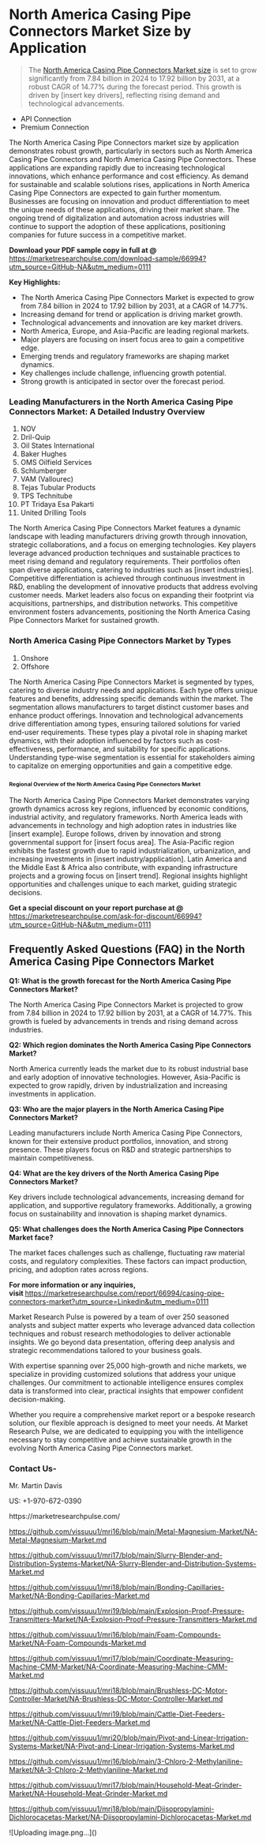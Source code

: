 <h1>North America Casing Pipe Connectors Market&nbsp;Size by Application</h1><blockquote><p>The <a href="https://marketresearchpulse.com/download-sample/66994?utm_source=GitHub-NA&amp;utm_medium=0111">North America Casing Pipe Connectors Market size</a> is set to grow significantly from 7.84 billion in 2024 to 17.92 billion by 2031, at a robust CAGR of 14.77% during the forecast period. This growth is driven by [insert key drivers], reflecting rising demand and technological advancements.</p></blockquote><ul><li>API Connection<li> Premium Connection</li></ul><p>The North America Casing Pipe Connectors market size by application demonstrates robust growth, particularly in sectors such as North America Casing Pipe Connectors and North America Casing Pipe Connectors. These applications are expanding rapidly due to increasing technological innovations, which enhance performance and cost efficiency. As demand for sustainable and scalable solutions rises, applications in North America Casing Pipe Connectors are expected to gain further momentum. Businesses are focusing on innovation and product differentiation to meet the unique needs of these applications, driving their market share. The ongoing trend of digitalization and automation across industries will continue to support the adoption of these applications, positioning companies for future success in a competitive market.</p><p><strong>Download your PDF sample copy in full at @ </strong><a href="https://marketresearchpulse.com/download-sample/66994?utm_source=GitHub-NA&amp;utm_medium=0111">https://marketresearchpulse.com/download-sample/66994?utm_source=GitHub-NA&amp;utm_medium=0111</a></p><p><strong>Key Highlights: </strong></p><ul><li>The North America Casing Pipe Connectors Market is expected to grow from 7.84 billion in 2024 to 17.92 billion by 2031, at a CAGR of 14.77%.</li><li>Increasing demand for trend or application is driving market growth.</li><li>Technological advancements and innovation are key market drivers.</li><li>North America, Europe, and Asia-Pacific are leading regional markets.</li><li>Major players are focusing on insert focus area to gain a competitive edge.</li><li>Emerging trends and regulatory frameworks are shaping market dynamics.</li><li>Key challenges include challenge, influencing growth potential.</li><li>Strong growth is anticipated in sector over the forecast period.</li></ul><h3>Leading Manufacturers in the North America Casing Pipe Connectors Market: A Detailed Industry Overview</h3><ol><li>NOV</li><li>Dril-Quip</li><li>Oil States International</li><li>Baker Hughes</li><li>OMS Oilfield Services</li><li>Schlumberger</li><li>VAM (Vallourec)</li><li>Tejas Tubular Products</li><li>TPS Technitube</li><li>PT Tridaya Esa Pakarti</li><li>United Drilling Tools</li></ol><div class="flex max-w-full flex-col flex-grow"><div class="min-h-8 text-message flex w-full flex-col items-end gap-2 whitespace-normal break-words [.text-message+&amp;]:mt-5" dir="auto" data-message-author-role="assistant" data-message-id="fd8432e4-4910-450d-b182-61b7bfb0a01f" data-message-model-slug="gpt-4o"><div class="flex w-full flex-col gap-1 empty:hidden first:pt-[3px]"><div class="markdown prose w-full break-words dark:prose-invert light"><p>The North America Casing Pipe Connectors Market features a dynamic landscape with leading manufacturers driving growth through innovation, strategic collaborations, and a focus on emerging technologies. Key players leverage advanced production techniques and sustainable practices to meet rising demand and regulatory requirements. Their portfolios often span diverse applications, catering to industries such as [insert industries]. Competitive differentiation is achieved through continuous investment in R&amp;D, enabling the development of innovative products that address evolving customer needs. Market leaders also focus on expanding their footprint via acquisitions, partnerships, and distribution networks. This competitive environment fosters advancements, positioning the North America Casing Pipe Connectors Market for sustained growth.</p></div></div></div></div><h3>North America Casing Pipe Connectors Market by Types</h3><ol><li>Onshore<li> Offshore</li></ol><div class="flex max-w-full flex-col flex-grow"><div class="min-h-8 text-message flex w-full flex-col items-end gap-2 whitespace-normal break-words [.text-message+&amp;]:mt-5" dir="auto" data-message-author-role="assistant" data-message-id="084470be-0bb7-4664-bddf-5156b4f41249" data-message-model-slug="gpt-4o-mini"><div class="flex w-full flex-col gap-1 empty:hidden first:pt-[3px]"><div class="markdown prose w-full break-words dark:prose-invert light"><p>The North America Casing Pipe Connectors Market is segmented by types, catering to diverse industry needs and applications. Each type offers unique features and benefits, addressing specific demands within the market. The segmentation allows manufacturers to target distinct customer bases and enhance product offerings. Innovation and technological advancements drive differentiation among types, ensuring tailored solutions for varied end-user requirements. These types play a pivotal role in shaping market dynamics, with their adoption influenced by factors such as cost-effectiveness, performance, and suitability for specific applications. Understanding type-wise segmentation is essential for stakeholders aiming to capitalize on emerging opportunities and gain a competitive edge.</p></div></div></div></div><h3><span style="font-size: 11px;">Regional Overview of the North America Casing Pipe Connectors Market</span></h3><div class="flex max-w-full flex-col flex-grow"><div class="min-h-8 text-message flex w-full flex-col items-end gap-2 whitespace-normal break-words [.text-message+&amp;]:mt-5" dir="auto" data-message-author-role="assistant" data-message-id="e9038762-ce64-4e30-91c9-9bd413514231" data-message-model-slug="gpt-4o-mini"><div class="flex w-full flex-col gap-1 empty:hidden first:pt-[3px]"><div class="markdown prose w-full break-words dark:prose-invert light"><p>The North America Casing Pipe Connectors Market demonstrates varying growth dynamics across key regions, influenced by economic conditions, industrial activity, and regulatory frameworks. North America leads with advancements in technology and high adoption rates in industries like [insert example]. Europe follows, driven by innovation and strong governmental support for [insert focus area]. The Asia-Pacific region exhibits the fastest growth due to rapid industrialization, urbanization, and increasing investments in [insert industry/application]. Latin America and the Middle East &amp; Africa also contribute, with expanding infrastructure projects and a growing focus on [insert trend]. Regional insights highlight opportunities and challenges unique to each market, guiding strategic decisions.</p></div></div></div></div><p><strong>Get a special discount on your report purchase at @ </strong><a href="https://marketresearchpulse.com/ask-for-discount/66994?utm_source=GitHub-NA&amp;utm_medium=0111">https://marketresearchpulse.com/ask-for-discount/66994?utm_source=GitHub-NA&amp;utm_medium=0111</a></p><h2>Frequently Asked Questions (FAQ) in the North America Casing Pipe Connectors Market</h2><p><strong>Q1: What is the growth forecast for the North America Casing Pipe Connectors Market?</strong></p><p>The North America Casing Pipe Connectors Market is projected to grow from 7.84 billion in 2024 to 17.92 billion by 2031, at a CAGR of 14.77%. This growth is fueled by advancements in trends and rising demand across industries.</p><p><strong>Q2: Which region dominates the North America Casing Pipe Connectors Market?</strong></p><p>North America currently leads the market due to its robust industrial base and early adoption of innovative technologies. However, Asia-Pacific is expected to grow rapidly, driven by industrialization and increasing investments in application.</p><p><strong>Q3: Who are the major players in the North America Casing Pipe Connectors Market?</strong></p><p>Leading manufacturers include North America Casing Pipe Connectors, known for their extensive product portfolios, innovation, and strong presence. These players focus on R&amp;D and strategic partnerships to maintain competitiveness.</p><p><strong>Q4: What are the key drivers of the North America Casing Pipe Connectors Market?</strong></p><p>Key drivers include technological advancements, increasing demand for application, and supportive regulatory frameworks. Additionally, a growing focus on sustainability and innovation is shaping market dynamics.</p><p><strong>Q5: What challenges does the North America Casing Pipe Connectors Market face?</strong></p><p>The market faces challenges such as challenge, fluctuating raw material costs, and regulatory complexities. These factors can impact production, pricing, and adoption rates across regions.</p><p><strong>For more information or any inquiries, visit&nbsp;</strong><a href="https://marketresearchpulse.com/report/66994/casing-pipe-connectors-market?utm_source=Linkedin&utm_medium=0111">https://marketresearchpulse.com/report/66994/casing-pipe-connectors-market?utm_source=Linkedin&utm_medium=0111</a></p><p>Market Research Pulse is powered by a team of over 250 seasoned analysts and subject matter experts who leverage advanced data collection techniques and robust research methodologies to deliver actionable insights. We go beyond data presentation, offering deep analysis and strategic recommendations tailored to your business goals.</p><p>With expertise spanning over 25,000 high-growth and niche markets, we specialize in providing customized solutions that address your unique challenges. Our commitment to actionable intelligence ensures complex data is transformed into clear, practical insights that empower confident decision-making.</p><p>Whether you require a comprehensive market report or a bespoke research solution, our flexible approach is designed to meet your needs. At Market Research Pulse, we are dedicated to equipping you with the intelligence necessary to stay competitive and achieve sustainable growth in the evolving North America Casing Pipe Connectors market.</p><h3><strong>Contact Us-</strong></h3><p>Mr. Martin Davis</p><p>US: +1-970-672-0390</p><p>https://marketresearchpulse.com/</p><p><a href="https://github.com/vissuuu1/mri16/blob/main/Metal-Magnesium-Market/NA-Metal-Magnesium-Market.md">https://github.com/vissuuu1/mri16/blob/main/Metal-Magnesium-Market/NA-Metal-Magnesium-Market.md</a></p><p><a href="https://github.com/vissuuu1/mri17/blob/main/Slurry-Blender-and-Distribution-Systems-Market/NA-Slurry-Blender-and-Distribution-Systems-Market.md">https://github.com/vissuuu1/mri17/blob/main/Slurry-Blender-and-Distribution-Systems-Market/NA-Slurry-Blender-and-Distribution-Systems-Market.md</a></p><p><a href="https://github.com/vissuuu1/mri18/blob/main/Bonding-Capillaries-Market/NA-Bonding-Capillaries-Market.md">https://github.com/vissuuu1/mri18/blob/main/Bonding-Capillaries-Market/NA-Bonding-Capillaries-Market.md</a></p><p><a href="https://github.com/vissuuu1/mri19/blob/main/Explosion-Proof-Pressure-Transmitters-Market/NA-Explosion-Proof-Pressure-Transmitters-Market.md">https://github.com/vissuuu1/mri19/blob/main/Explosion-Proof-Pressure-Transmitters-Market/NA-Explosion-Proof-Pressure-Transmitters-Market.md</a></p><p><a href="https://github.com/vissuuu1/mri16/blob/main/Foam-Compounds-Market/NA-Foam-Compounds-Market.md">https://github.com/vissuuu1/mri16/blob/main/Foam-Compounds-Market/NA-Foam-Compounds-Market.md</a></p><p><a href="https://github.com/vissuuu1/mri17/blob/main/Coordinate-Measuring-Machine-CMM-Market/NA-Coordinate-Measuring-Machine-CMM-Market.md">https://github.com/vissuuu1/mri17/blob/main/Coordinate-Measuring-Machine-CMM-Market/NA-Coordinate-Measuring-Machine-CMM-Market.md</a></p><p><a href="https://github.com/vissuuu1/mri18/blob/main/Brushless-DC-Motor-Controller-Market/NA-Brushless-DC-Motor-Controller-Market.md">https://github.com/vissuuu1/mri18/blob/main/Brushless-DC-Motor-Controller-Market/NA-Brushless-DC-Motor-Controller-Market.md</a></p><p><a href="https://github.com/vissuuu1/mri19/blob/main/Cattle-Diet-Feeders-Market/NA-Cattle-Diet-Feeders-Market.md">https://github.com/vissuuu1/mri19/blob/main/Cattle-Diet-Feeders-Market/NA-Cattle-Diet-Feeders-Market.md</a></p><p><a href="https://github.com/vissuuu1/mri20/blob/main/Pivot-and-Linear-Irrigation-Systems-Market/NA-Pivot-and-Linear-Irrigation-Systems-Market.md">https://github.com/vissuuu1/mri20/blob/main/Pivot-and-Linear-Irrigation-Systems-Market/NA-Pivot-and-Linear-Irrigation-Systems-Market.md</a></p><p><a href="https://github.com/vissuuu1/mri16/blob/main/3-Chloro-2-Methylaniline-Market/NA-3-Chloro-2-Methylaniline-Market.md">https://github.com/vissuuu1/mri16/blob/main/3-Chloro-2-Methylaniline-Market/NA-3-Chloro-2-Methylaniline-Market.md</a></p><p><a href="https://github.com/vissuuu1/mri17/blob/main/Household-Meat-Grinder-Market/NA-Household-Meat-Grinder-Market.md">https://github.com/vissuuu1/mri17/blob/main/Household-Meat-Grinder-Market/NA-Household-Meat-Grinder-Market.md</a></p><p><a href="https://github.com/vissuuu1/mri18/blob/main/Diisopropylamini-Dichlorocacetas-Market/NA-Diisopropylamini-Dichlorocacetas-Market.md">https://github.com/vissuuu1/mri18/blob/main/Diisopropylamini-Dichlorocacetas-Market/NA-Diisopropylamini-Dichlorocacetas-Market.md</a></p>
![Uploading image.png…]()

